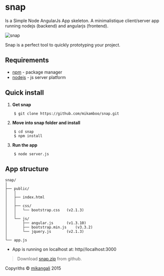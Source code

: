 # snap

Is a Simple Node AngularJs App skeleton.
A minimalistique client/server app running nodejs (backend) and angularjs (frontend).

![snap](http://www.mikangali.com/wp-content/uploads/2015/01/snap.jpg.jpg)

Snap is a perfect tool to quickly prototyping your project.

## Requirements

* [npm](https://www.npmjs.com/) - package manager
* [nodejs](http://nodejs.org/) - js server platform

## Quick install

1. __Get snap__
```
    $ git clone https://github.com/mikamboo/snap.git
```

2. __Move into snap folder and install__
```
    $ cd snap
    $ npm install
```

3. __Run the app__
```
    $ node server.js
```

## App structure

	snap/
	│
	├── public/ 
	│   │
	│   ├──	index.html
	│   │
	│   ├── css/
	│   │   └── bootstrap.css 	(v2.1.3)
	│   │
	│   └── js/
	│   	├── angular.js 		(v1.3.10)
	│   	├── bootstrap.min.js 	(v3.3.2) 	 	 
	│   	└── jquery.js 		(v2.1.3)
	│
	└── app.js 

* App is running on localhost at: http//localhost:3000

> Download [snap.zip](https://github.com/mikamboo/snap/archive/master.zip) from github.

Copyriths &copy; <a href="mikangali.com">mikangali</a> 2015

